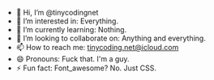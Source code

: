 - 👋 Hi, I’m @tinycodingnet
- 👀 I’m interested in: Everything.
- 🌱 I’m currently learning: Nothing.
- 💞️ I’m looking to collaborate on: Anything and everything.
- 📫 How to reach me: tinycoding.net@icloud.com
- 😄 Pronouns: Fuck that. I'm a guy.
- ⚡ Fun fact: Font_awesome? No. Just CSS.
